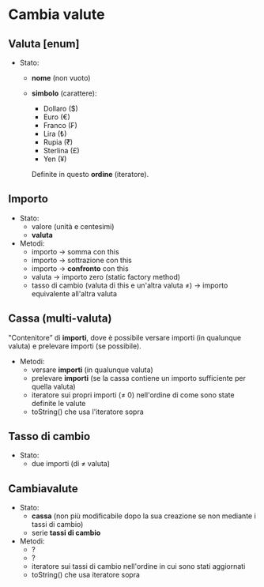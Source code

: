 # Cambia valute

## Valuta [enum]
- Stato:
  - **nome** (non vuoto)
  - **simbolo** (carattere):
    - Dollaro ($)
    - Euro (€)
    - Franco (₣)
    - Lira (₺)
    - Rupia (₹)
    - Sterlina (£)
    - Yen (¥)
    
    Definite in questo **ordine** (iteratore).

## Importo
- Stato:
  - valore (unità e centesimi)
  - **valuta**
- Metodi:
  - importo -> somma con this
  - importo -> sottrazione con this
  - importo -> **confronto** con this
  - valuta -> importo zero (static factory method)
  - tasso di cambio (valuta di this e un'altra valuta ≠) -> importo equivalente all'altra valuta

## Cassa (multi-valuta)
"Contenitore” di **importi**, dove è possibile versare importi (in qualunque valuta) e prelevare importi (se possibile).

- Metodi:
  - versare **importi** (in qualunque valuta)
  - prelevare **importi** (se la cassa contiene un importo sufficiente per quella valuta)
  - iteratore sui propri importi (≠ 0) nell'ordine di come sono state definite le valute
  - toString() che usa l'iteratore sopra

## Tasso di cambio
- Stato:
  - due importi (di ≠ valuta)

## Cambiavalute
- Stato:
  - **cassa** (non più modificabile dopo la sua creazione se non mediante i tassi di cambio)
  - serie **tassi di cambio**
- Metodi:
  - ?
  - ?
  - iteratore sui tassi di cambio nell'ordine in cui sono stati aggiornati
  - toString() che usa iteratore sopra
  
